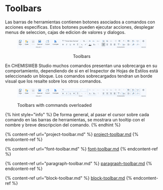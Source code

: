 # Toolbars

Las barras de herramientas contienen botones asociados a comandos con acciones especificas. Estos botones pueden ejecutar acciones, desplegar menus de seleccion, cajas de edicion de valores y dialogos.

<div align="center" data-full-width="false">

<figure><img src="../../.gitbook/assets/toolbars.jpg" alt=""><figcaption><p>Toolbars</p></figcaption></figure>

</div>

En CHEMISWEB Studio muchos comandos presentan una sobrecarga en su comportamiento, dependiendo de si en el Inspector de Hojas de Estilos está seleccionado un bloque. Los comandos sobrecargados tendran un borde visual que los resalte sobre los otros comandos.

<figure><img src="../../.gitbook/assets/toolbars-commands-overloaded.jpg" alt=""><figcaption><p>Toolbars with commands overloaded</p></figcaption></figure>

{% hint style="info" %}
De forma general, al pasar el cursor sobre cada comando en las barras de herramientas, se mostrara un tooltip con el nombre y breve descripcion del comando.
{% endhint %}

{% content-ref url="project-toolbar.md" %}
[project-toolbar.md](project-toolbar.md)
{% endcontent-ref %}

{% content-ref url="font-toolbar.md" %}
[font-toolbar.md](font-toolbar.md)
{% endcontent-ref %}

{% content-ref url="paragraph-toolbar.md" %}
[paragraph-toolbar.md](paragraph-toolbar.md)
{% endcontent-ref %}

{% content-ref url="block-toolbar.md" %}
[block-toolbar.md](block-toolbar.md)
{% endcontent-ref %}
